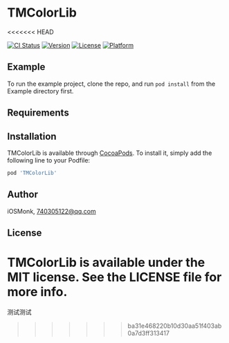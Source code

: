 # TMColorLib
<<<<<<< HEAD

[![CI Status](https://img.shields.io/travis/iOSMonk/TMColorLib.svg?style=flat)](https://travis-ci.org/iOSMonk/TMColorLib)
[![Version](https://img.shields.io/cocoapods/v/TMColorLib.svg?style=flat)](https://cocoapods.org/pods/TMColorLib)
[![License](https://img.shields.io/cocoapods/l/TMColorLib.svg?style=flat)](https://cocoapods.org/pods/TMColorLib)
[![Platform](https://img.shields.io/cocoapods/p/TMColorLib.svg?style=flat)](https://cocoapods.org/pods/TMColorLib)

## Example

To run the example project, clone the repo, and run `pod install` from the Example directory first.

## Requirements

## Installation

TMColorLib is available through [CocoaPods](https://cocoapods.org). To install
it, simply add the following line to your Podfile:

```ruby
pod 'TMColorLib'
```

## Author

iOSMonk, 740305122@qq.com

## License

TMColorLib is available under the MIT license. See the LICENSE file for more info.
=======
测试测试
>>>>>>> ba31e468220b10d30aa51f403ab0a7d3ff313417
